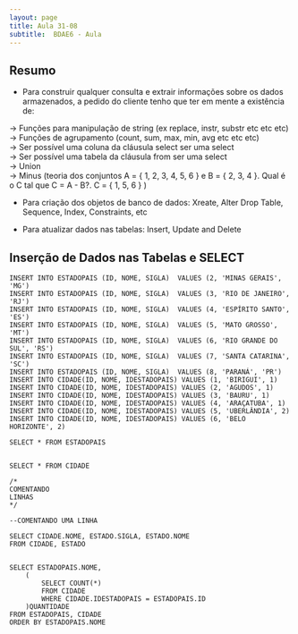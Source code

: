 ```yaml
---
layout: page
title: Aula 31-08
subtitle:  BDAE6 - Aula
---
```

## Resumo

- Para construir qualquer consulta e extrair informações sobre os dados armazenados, a pedido do cliente tenho que ter em mente a existência de:

-> Funções para manipulação de string (ex replace, instr, substr etc etc etc) <br>
-> Funções de agrupamento (count, sum, max, min, avg etc etc etc)<br>
-> Ser possível uma coluna da cláusula select ser uma select<br>
-> Ser possível uma tabela da cláusula from ser uma select<br>
-> Union<br>
-> Minus (teoria dos conjuntos A = { 1, 2, 3, 4, 5, 6 } e B = { 2, 3, 4 }. Qual é o C tal que C = A - B?. C = { 1, 5, 6 } )<br>

- Para criação dos objetos de banco de dados:
Xreate, Alter Drop Table, Sequence, Index, Constraints, etc

- Para atualizar dados nas tabelas: Insert, Update and Delete


## Inserção de Dados nas Tabelas e SELECT
```
INSERT INTO ESTADOPAIS (ID, NOME, SIGLA)  VALUES (2, 'MINAS GERAIS', 'MG')
INSERT INTO ESTADOPAIS (ID, NOME, SIGLA)  VALUES (3, 'RIO DE JANEIRO', 'RJ')
INSERT INTO ESTADOPAIS (ID, NOME, SIGLA)  VALUES (4, 'ESPÍRITO SANTO', 'ES')
INSERT INTO ESTADOPAIS (ID, NOME, SIGLA)  VALUES (5, 'MATO GROSSO', 'MT')
INSERT INTO ESTADOPAIS (ID, NOME, SIGLA)  VALUES (6, 'RIO GRANDE DO SUL', 'RS')
INSERT INTO ESTADOPAIS (ID, NOME, SIGLA)  VALUES (7, 'SANTA CATARINA', 'SC')
INSERT INTO ESTADOPAIS (ID, NOME, SIGLA)  VALUES (8, 'PARANÁ', 'PR')
INSERT INTO CIDADE(ID, NOME, IDESTADOPAIS) VALUES (1, 'BIRIGUI', 1)
INSERT INTO CIDADE(ID, NOME, IDESTADOPAIS) VALUES (2, 'AGUDOS', 1)
INSERT INTO CIDADE(ID, NOME, IDESTADOPAIS) VALUES (3, 'BAURU', 1)
INSERT INTO CIDADE(ID, NOME, IDESTADOPAIS) VALUES (4, 'ARAÇATUBA', 1)
INSERT INTO CIDADE(ID, NOME, IDESTADOPAIS) VALUES (5, 'UBERLÂNDIA', 2)
INSERT INTO CIDADE(ID, NOME, IDESTADOPAIS) VALUES (6, 'BELO HORIZONTE', 2)

SELECT * FROM ESTADOPAIS


SELECT * FROM CIDADE

/*
COMENTANDO
LINHAS
*/

--COMENTANDO UMA LINHA

SELECT CIDADE.NOME, ESTADO.SIGLA, ESTADO.NOME
FROM CIDADE, ESTADO


SELECT ESTADOPAIS.NOME,
	(
		SELECT COUNT(*)
		FROM CIDADE
		WHERE CIDADE.IDESTADOPAIS = ESTADOPAIS.ID
	)QUANTIDADE
FROM ESTADOPAIS, CIDADE
ORDER BY ESTADOPAIS.NOME

```
